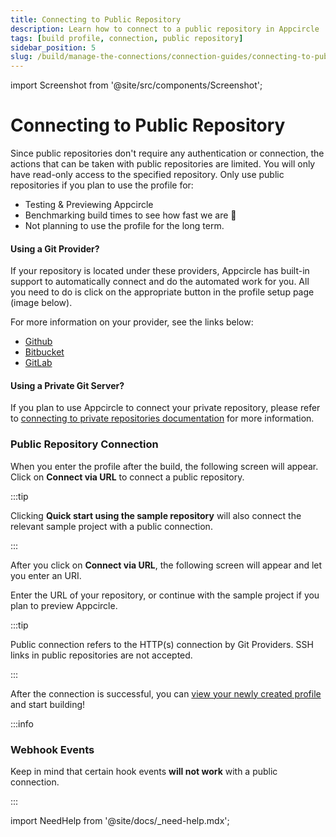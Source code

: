 ```yaml
---
title: Connecting to Public Repository
description: Learn how to connect to a public repository in Appcircle
tags: [build profile, connection, public repository]
sidebar_position: 5
slug: /build/manage-the-connections/connection-guides/connecting-to-public-repository
---
```


import Screenshot from '@site/src/components/Screenshot';

# Connecting to Public Repository

Since public repositories don't require any authentication or connection, the actions that can be taken with public repositories are limited. You will only have read-only access to the specified repository. Only use public repositories if you plan to use the profile for:

- Testing & Previewing Appcircle
- Benchmarking build times to see how fast we are 🚀
- Not planning to use the profile for the long term.

#### Using a Git Provider?

If your repository is located under these providers, Appcircle has built-in support to automatically connect and do the automated work for you. All you need to do is click on the appropriate button in the profile setup page (image below).

For more information on your provider, see the links below:

- [Github](/build/manage-the-connections/connection-guides/connecting-to-github)
- [Bitbucket](/build/manage-the-connections/connection-guides/connecting-to-bitbucket)
- [GitLab](/build/manage-the-connections/connection-guides/connecting-to-gitlab)

#### Using a Private Git Server?

If you plan to use Appcircle to connect your private repository, please refer to [connecting to private repositories documentation](/build/manage-the-connections/connection-guides/connecting-to-private-repository-via-ssh) for more information.

### Public Repository Connection

When you enter the profile after the build, the following screen will appear. Click on **Connect via URL** to connect a public repository.

:::tip

Clicking **Quick start using the sample repository** will also connect the relevant sample project with a public connection.

:::

<Screenshot url='https://cdn.appcircle.io/docs/assets/BE5278-repoconnect1.png' />

After you click on **Connect via URL**, the following screen will appear and let you enter an URI.

<Screenshot url='https://cdn.appcircle.io/docs/assets/connect-via-url.png' />

Enter the URL of your repository, or continue with the sample project if you plan to preview Appcircle.

:::tip

Public connection refers to the HTTP(s) connection by Git Providers. SSH links in public repositories are not accepted.

:::

After the connection is successful, you can [view your newly created profile](/build/build-process-management/profile-creation#profile-listing) and start building!

:::info

### Webhook Events

Keep in mind that certain hook events **will not work** with a public connection.

:::

import NeedHelp from '@site/docs/\_need-help.mdx';

<NeedHelp />
